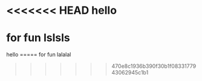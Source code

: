 <<<<<<< HEAD
hello
=====

for fun
lslsls
=======
hello ===== 
for fun
lalalal
>>>>>>> 470e8c1936b390f30b1f0833177943062945c1b1
